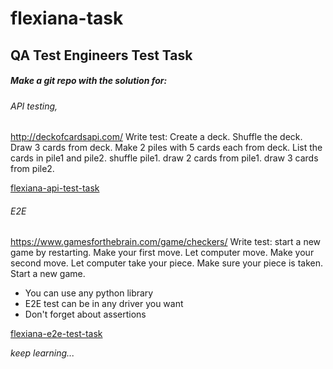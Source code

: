 # flexiana-task
## QA Test Engineers Test Task 

##### Make a git repo with the solution for:

###### API testing,
http://deckofcardsapi.com/ 
Write test:
    Create a deck.
    Shuffle the deck.
    Draw 3 cards from deck.
    Make 2 piles with 5 cards each from deck.
    List the cards in pile1 and pile2.
    shuffle pile1.
    draw 2 cards from pile1.
    draw 3 cards from pile2.

[flexiana-api-test-task](https://github.com/luizfelipesousa/flexiana-task/tree/main/flexiana-api-test-task/postman)

###### E2E
https://www.gamesforthebrain.com/game/checkers/
Write test:
    start a new game by restarting.
    Make your first move.
    Let computer move.
    Make your second move.
    Let computer take your piece.
    Make sure your piece is taken.
    Start a new game.


- You can use any python library
- E2E test can be in any driver you want
- Don't forget about assertions

[flexiana-e2e-test-task](https://github.com/luizfelipesousa/flexiana-task/tree/main/flexiana-e2e-test-task)

*keep learning...*

